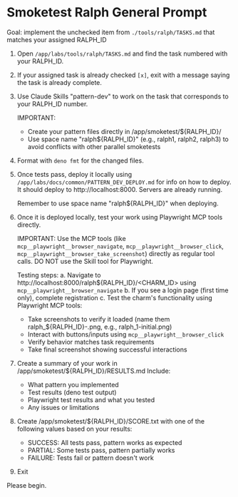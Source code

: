 # Smoketest Ralph General Prompt

Goal: implement the unchecked item from `./tools/ralph/TASKS.md` that matches
your assigned RALPH_ID

1. Open `/app/labs/tools/ralph/TASKS.md` and find the task numbered with your
   RALPH_ID.

2. If your assigned task is already checked `[x]`, exit with a message saying
   the task is already complete.

3. Use Claude Skills "pattern-dev" to work on the task that corresponds to your
   RALPH_ID number.

   IMPORTANT:
   - Create your pattern files directly in /app/smoketest/${RALPH_ID}/
   - Use space name "ralph${RALPH_ID}" (e.g., ralph1, ralph2, ralph3) to avoid
     conflicts with other parallel smoketests

4. Format with `deno fmt` for the changed files.

5. Once tests pass, deploy it locally using
   `/app/labs/docs/common/PATTERN_DEV_DEPLOY.md` for info on how to deploy. It
   should deploy to http://localhost:8000. Servers are already running.

   Remember to use space name "ralph${RALPH_ID}" when deploying.

6. Once it is deployed locally, test your work using Playwright MCP tools
   directly.

   IMPORTANT: Use the MCP tools (like `mcp__playwright__browser_navigate`,
   `mcp__playwright__browser_click`, `mcp__playwright__browser_take_screenshot`)
   directly as regular tool calls. DO NOT use the Skill tool for Playwright.

   Testing steps: a. Navigate to
   http://localhost:8000/ralph${RALPH_ID}/<CHARM_ID> using
   `mcp__playwright__browser_navigate` b. If you see a login page (first time
   only), complete registration c. Test the charm's functionality using
   Playwright MCP tools:
   - Take screenshots to verify it loaded (name them
     ralph_${RALPH_ID}-<description>.png, e.g., ralph_1-initial.png)
   - Interact with buttons/inputs using `mcp__playwright__browser_click`
   - Verify behavior matches task requirements
   - Take final screenshot showing successful interactions

7. Create a summary of your work in /app/smoketest/${RALPH_ID}/RESULTS.md
   Include:
   - What pattern you implemented
   - Test results (deno test output)
   - Playwright test results and what you tested
   - Any issues or limitations

8. Create /app/smoketest/${RALPH_ID}/SCORE.txt with one of the following values
   based on your results:
   - SUCCESS: All tests pass, pattern works as expected
   - PARTIAL: Some tests pass, pattern partially works
   - FAILURE: Tests fail or pattern doesn't work

9. Exit

Please begin.
